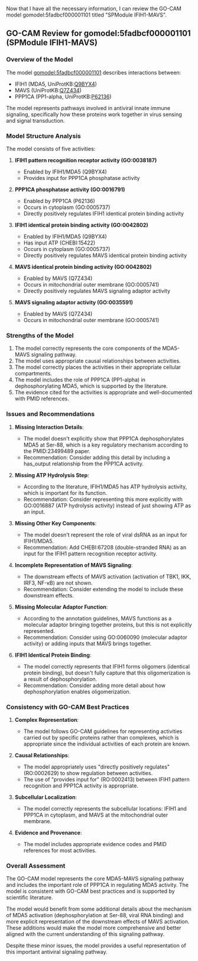 Now that I have all the necessary information, I can review the GO-CAM model gomodel:5fadbcf000001101 titled "SPModule IFIH1-MAVS".

## GO-CAM Review for gomodel:5fadbcf000001101 (SPModule IFIH1-MAVS)

### Overview of the Model

The model [gomodel:5fadbcf000001101](https://bioregistry.io/go.model:5fadbcf000001101) describes interactions between:
- IFIH1 (MDA5, UniProtKB:[Q9BYX4](https://bioregistry.io/uniprot:Q9BYX4))
- MAVS (UniProtKB:[Q7Z434](https://bioregistry.io/uniprot:Q7Z434)) 
- PPP1CA (PP1-alpha, UniProtKB:[P62136](https://bioregistry.io/uniprot:P62136))

The model represents pathways involved in antiviral innate immune signaling, specifically how these proteins work together in virus sensing and signal transduction.

### Model Structure Analysis

The model consists of five activities:

1. **IFIH1 pattern recognition receptor activity (GO:0038187)**
   - Enabled by IFIH1/MDA5 (Q9BYX4)
   - Provides input for PPP1CA phosphatase activity

2. **PPP1CA phosphatase activity (GO:0016791)**
   - Enabled by PPP1CA (P62136)
   - Occurs in cytoplasm (GO:0005737)
   - Directly positively regulates IFIH1 identical protein binding activity

3. **IFIH1 identical protein binding activity (GO:0042802)**
   - Enabled by IFIH1/MDA5 (Q9BYX4)
   - Has input ATP (CHEBI:15422)
   - Occurs in cytoplasm (GO:0005737)
   - Directly positively regulates MAVS identical protein binding activity

4. **MAVS identical protein binding activity (GO:0042802)**
   - Enabled by MAVS (Q7Z434)
   - Occurs in mitochondrial outer membrane (GO:0005741)
   - Directly positively regulates MAVS signaling adaptor activity

5. **MAVS signaling adaptor activity (GO:0035591)**
   - Enabled by MAVS (Q7Z434)
   - Occurs in mitochondrial outer membrane (GO:0005741)

### Strengths of the Model

1. The model correctly represents the core components of the MDA5-MAVS signaling pathway.
2. The model uses appropriate causal relationships between activities.
3. The model correctly places the activities in their appropriate cellular compartments.
4. The model includes the role of PPP1CA (PP1-alpha) in dephosphorylating MDA5, which is supported by the literature.
5. The evidence cited for the activities is appropriate and well-documented with PMID references.

### Issues and Recommendations

1. **Missing Interaction Details**:
   - The model doesn't explicitly show that PPP1CA dephosphorylates MDA5 at Ser-88, which is a key regulatory mechanism according to the PMID:23499489 paper.
   - Recommendation: Consider adding this detail by including a has_output relationship from the PPP1CA activity.

2. **Missing ATP Hydrolysis Step**: 
   - According to the literature, IFIH1/MDA5 has ATP hydrolysis activity, which is important for its function.
   - Recommendation: Consider representing this more explicitly with GO:0016887 (ATP hydrolysis activity) instead of just showing ATP as an input.

3. **Missing Other Key Components**:
   - The model doesn't represent the role of viral dsRNA as an input for IFIH1/MDA5.
   - Recommendation: Add CHEBI:67208 (double-stranded RNA) as an input for the IFIH1 pattern recognition receptor activity.

4. **Incomplete Representation of MAVS Signaling**:
   - The downstream effects of MAVS activation (activation of TBK1, IKK, IRF3, NF-κB) are not shown.
   - Recommendation: Consider extending the model to include these downstream effects.

5. **Missing Molecular Adaptor Function**:
   - According to the annotation guidelines, MAVS functions as a molecular adaptor bringing together proteins, but this is not explicitly represented.
   - Recommendation: Consider using GO:0060090 (molecular adaptor activity) or adding inputs that MAVS brings together.

6. **IFIH1 Identical Protein Binding**:
   - The model correctly represents that IFIH1 forms oligomers (identical protein binding), but doesn't fully capture that this oligomerization is a result of dephosphorylation.
   - Recommendation: Consider adding more detail about how dephosphorylation enables oligomerization.

### Consistency with GO-CAM Best Practices

1. **Complex Representation**:
   - The model follows GO-CAM guidelines for representing activities carried out by specific proteins rather than complexes, which is appropriate since the individual activities of each protein are known.

2. **Causal Relationships**:
   - The model appropriately uses "directly positively regulates" (RO:0002629) to show regulation between activities.
   - The use of "provides input for" (RO:0002413) between IFIH1 pattern recognition and PPP1CA activity is appropriate.

3. **Subcellular Localization**:
   - The model correctly represents the subcellular locations: IFIH1 and PPP1CA in cytoplasm, and MAVS at the mitochondrial outer membrane.

4. **Evidence and Provenance**:
   - The model includes appropriate evidence codes and PMID references for most activities.

### Overall Assessment

The GO-CAM model represents the core MDA5-MAVS signaling pathway and includes the important role of PPP1CA in regulating MDA5 activity. The model is consistent with GO-CAM best practices and is supported by scientific literature.

The model would benefit from some additional details about the mechanism of MDA5 activation (dephosphorylation at Ser-88, viral RNA binding) and more explicit representation of the downstream effects of MAVS activation. These additions would make the model more comprehensive and better aligned with the current understanding of this signaling pathway.

Despite these minor issues, the model provides a useful representation of this important antiviral signaling pathway.